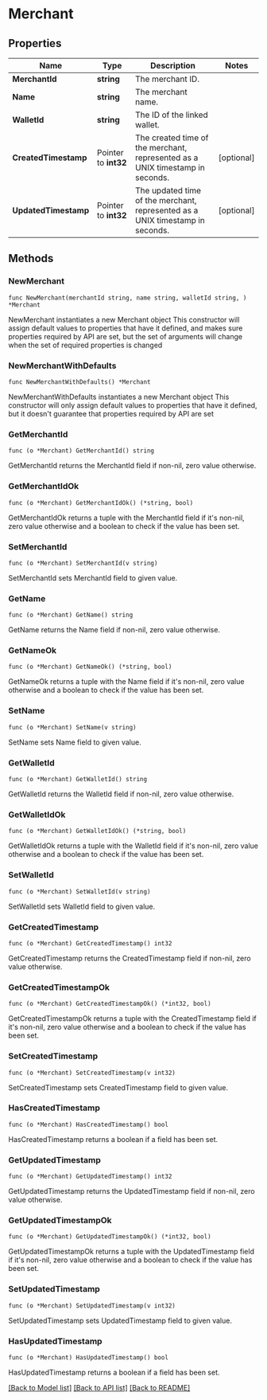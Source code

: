 # Merchant

## Properties

Name | Type | Description | Notes
------------ | ------------- | ------------- | -------------
**MerchantId** | **string** | The merchant ID. | 
**Name** | **string** | The merchant name. | 
**WalletId** | **string** | The ID of the linked wallet. | 
**CreatedTimestamp** | Pointer to **int32** | The created time of the merchant, represented as a UNIX timestamp in seconds. | [optional] 
**UpdatedTimestamp** | Pointer to **int32** | The updated time of the merchant, represented as a UNIX timestamp in seconds. | [optional] 

## Methods

### NewMerchant

`func NewMerchant(merchantId string, name string, walletId string, ) *Merchant`

NewMerchant instantiates a new Merchant object
This constructor will assign default values to properties that have it defined,
and makes sure properties required by API are set, but the set of arguments
will change when the set of required properties is changed

### NewMerchantWithDefaults

`func NewMerchantWithDefaults() *Merchant`

NewMerchantWithDefaults instantiates a new Merchant object
This constructor will only assign default values to properties that have it defined,
but it doesn't guarantee that properties required by API are set

### GetMerchantId

`func (o *Merchant) GetMerchantId() string`

GetMerchantId returns the MerchantId field if non-nil, zero value otherwise.

### GetMerchantIdOk

`func (o *Merchant) GetMerchantIdOk() (*string, bool)`

GetMerchantIdOk returns a tuple with the MerchantId field if it's non-nil, zero value otherwise
and a boolean to check if the value has been set.

### SetMerchantId

`func (o *Merchant) SetMerchantId(v string)`

SetMerchantId sets MerchantId field to given value.


### GetName

`func (o *Merchant) GetName() string`

GetName returns the Name field if non-nil, zero value otherwise.

### GetNameOk

`func (o *Merchant) GetNameOk() (*string, bool)`

GetNameOk returns a tuple with the Name field if it's non-nil, zero value otherwise
and a boolean to check if the value has been set.

### SetName

`func (o *Merchant) SetName(v string)`

SetName sets Name field to given value.


### GetWalletId

`func (o *Merchant) GetWalletId() string`

GetWalletId returns the WalletId field if non-nil, zero value otherwise.

### GetWalletIdOk

`func (o *Merchant) GetWalletIdOk() (*string, bool)`

GetWalletIdOk returns a tuple with the WalletId field if it's non-nil, zero value otherwise
and a boolean to check if the value has been set.

### SetWalletId

`func (o *Merchant) SetWalletId(v string)`

SetWalletId sets WalletId field to given value.


### GetCreatedTimestamp

`func (o *Merchant) GetCreatedTimestamp() int32`

GetCreatedTimestamp returns the CreatedTimestamp field if non-nil, zero value otherwise.

### GetCreatedTimestampOk

`func (o *Merchant) GetCreatedTimestampOk() (*int32, bool)`

GetCreatedTimestampOk returns a tuple with the CreatedTimestamp field if it's non-nil, zero value otherwise
and a boolean to check if the value has been set.

### SetCreatedTimestamp

`func (o *Merchant) SetCreatedTimestamp(v int32)`

SetCreatedTimestamp sets CreatedTimestamp field to given value.

### HasCreatedTimestamp

`func (o *Merchant) HasCreatedTimestamp() bool`

HasCreatedTimestamp returns a boolean if a field has been set.

### GetUpdatedTimestamp

`func (o *Merchant) GetUpdatedTimestamp() int32`

GetUpdatedTimestamp returns the UpdatedTimestamp field if non-nil, zero value otherwise.

### GetUpdatedTimestampOk

`func (o *Merchant) GetUpdatedTimestampOk() (*int32, bool)`

GetUpdatedTimestampOk returns a tuple with the UpdatedTimestamp field if it's non-nil, zero value otherwise
and a boolean to check if the value has been set.

### SetUpdatedTimestamp

`func (o *Merchant) SetUpdatedTimestamp(v int32)`

SetUpdatedTimestamp sets UpdatedTimestamp field to given value.

### HasUpdatedTimestamp

`func (o *Merchant) HasUpdatedTimestamp() bool`

HasUpdatedTimestamp returns a boolean if a field has been set.


[[Back to Model list]](../README.md#documentation-for-models) [[Back to API list]](../README.md#documentation-for-api-endpoints) [[Back to README]](../README.md)


